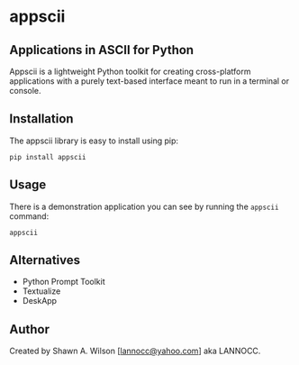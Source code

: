 # appscii

## Applications in ASCII for Python

Appscii is a lightweight Python toolkit for creating cross-platform applications with a purely text-based interface meant to run in a terminal or console.

## Installation

The appscii library is easy to install using pip:
```
pip install appscii
```

## Usage

There is a demonstration application you can see by running the `appscii` command:
```
appscii
```

## Alternatives

- Python Prompt Toolkit
- Textualize
- DeskApp

## Author

Created by Shawn A. Wilson [lannocc@yahoo.com] aka LANNOCC.


